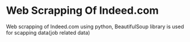 # Web Scrapping Of Indeed.com 
 Web scrapping of Indeed.com using python, BeautifulSoup library is used for scapping data(job related data) 
